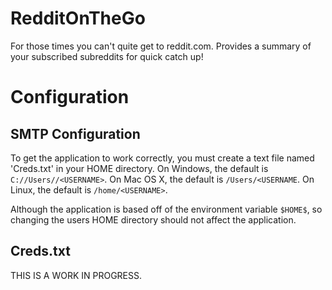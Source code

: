 # RedditOnTheGo
For those times you can't quite get to reddit.com. Provides a summary of your subscribed subreddits for quick catch up!

# Configuration

## SMTP Configuration
To get the application to work correctly, you must create a text file named 'Creds.txt' in your HOME directory. 
On Windows, the default is `C://Users//<USERNAME>`. 
On Mac OS X, the default is `/Users/<USERNAME`. 
On Linux, the default is `/home/<USERNAME>`.

Although the application is based off of the environment variable `$HOME$`, so changing the users HOME directory should not affect the application.

## Creds.txt
THIS IS A WORK IN PROGRESS. 
